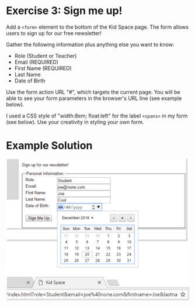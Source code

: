 # Exercise 3: Sign me up!

Add a `<form>` element to the bottom of the Kid Space page. The form allows users to sign up for our free
newsletter!

Gather the following information plus anything else you want to know:
  - Role (Student or Teacher)
  - Email (REQUIRED)
  - First Name (REQUIRED)
  - Last Name
  - Date of Birth
  
Use the form action URL "#", which targets the current page. You will be able to see your form
parameters in the browser's URL line (see example below).

I used a CSS style of "width:8em; float:left" for the label `<spans>` in my form (see below). Use your
creativity in styling your own form.

# Example Solution

![](ex5.jpg)